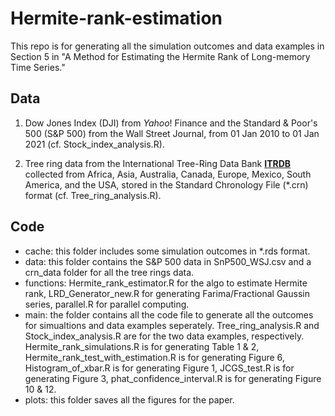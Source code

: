 # Hermite-rank-estimation

This repo is for generating all the simulation outcomes and data examples in Section 5 in "A Method for Estimating the Hermite Rank of Long-memory Time Series."

## Data

1) Dow Jones Index (DJI) from $Yahoo!$ Finance and the Standard & Poor's 500 (S&P 500) from the Wall Street Journal, from 01 Jan 2010 to 01 Jan 2021 (cf. Stock_index_analysis.R).

3) Tree ring data from the International Tree-Ring Data Bank **[ITRDB](https://www.ncei.noaa.gov/products/paleoclimatology/tree-ring)** collected from Africa, Asia, Australia, Canada, Europe, Mexico, South America, and the USA, stored in the Standard Chronology File (*.crn) format (cf. Tree_ring_analysis.R).

## Code

- cache: this folder includes some simulation outcomes in *.rds format.
- data: this folder contains the S&P 500 data in SnP500_WSJ.csv and a crn_data folder for all the tree rings data.
- functions: Hermite_rank_estimator.R for the algo to estimate Hermite rank, LRD_Generator_new.R for generating Farima/Fractional Gaussin series, parallel.R for parallel computing.
- main: the folder contains all the code file to generate all the outcomes for simualtions and data examples seperately. Tree_ring_analysis.R and Stock_index_analysis.R are for the two data examples, respectively. Hermite_rank_simulations.R is for generating Table 1 & 2, Hermite_rank_test_with_estimation.R is for generating Figure 6, Histogram_of_xbar.R is for generating Figure 1, JCGS_test.R is for generating Figure 3, phat_confidence_interval.R is for generating Figure 10 & 12.
- plots: this folder saves all the figures for the paper.
